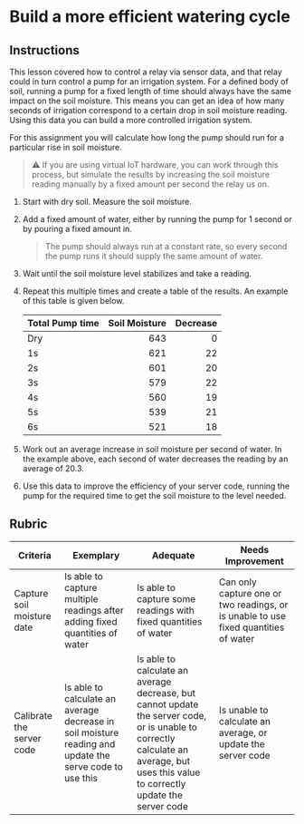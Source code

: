# Build a more efficient watering cycle

## Instructions

This lesson covered how to control a relay via sensor data, and that relay could in turn control a pump for an irrigation system. For a defined body of soil, running a pump for a fixed length of time should always have the same impact on the soil moisture. This means you can get an idea of how many seconds of irrigation correspond to a certain drop in soil moisture reading. Using this data you can build a more controlled irrigation system.

For this assignment you will calculate how long the pump should run for a particular rise in soil moisture.

> ⚠️ If you are using virtual IoT hardware, you can work through this process, but simulate the results by increasing the soil moisture reading manually by a fixed amount per second the relay us on.

1. Start with dry soil. Measure the soil moisture.

1. Add a fixed amount of water, either by running the pump for 1 second or by pouring a fixed amount in.

    > The pump should always run at a constant rate, so every second the pump runs it should supply the same amount of water.

1. Wait until the soil moisture level stabilizes and take a reading.

1. Repeat this multiple times and create a table of the results. An example of this table is given below.

    | Total Pump time | Soil Moisture | Decrease |
    | --- | --: | -: |
    | Dry | 643 |  0 |
    | 1s  | 621 | 22 |
    | 2s  | 601 | 20 |
    | 3s  | 579 | 22 |
    | 4s  | 560 | 19 |
    | 5s  | 539 | 21 |
    | 6s  | 521 | 18 |

1. Work out an average increase in soil moisture per second of water. In the example above, each second of water decreases the reading by an average of 20.3.

1. Use this data to improve the efficiency of your server code, running the pump for the required time to get the soil moisture to the level needed.

## Rubric

| Criteria | Exemplary | Adequate | Needs Improvement |
| -------- | --------- | -------- | ----------------- |
| Capture soil moisture date | Is able to capture multiple readings after adding fixed quantities of water | Is able to capture some readings with fixed quantities of water | Can only capture one or two readings, or is unable to use fixed quantities of water |
| Calibrate the server code | Is able to calculate an average decrease in soil moisture reading and update the serve code to use this | Is able to calculate an average decrease, but cannot update the server code, or is unable to correctly calculate an average, but uses this value to correctly update the server code | Is unable to calculate an average, or update the server code |
